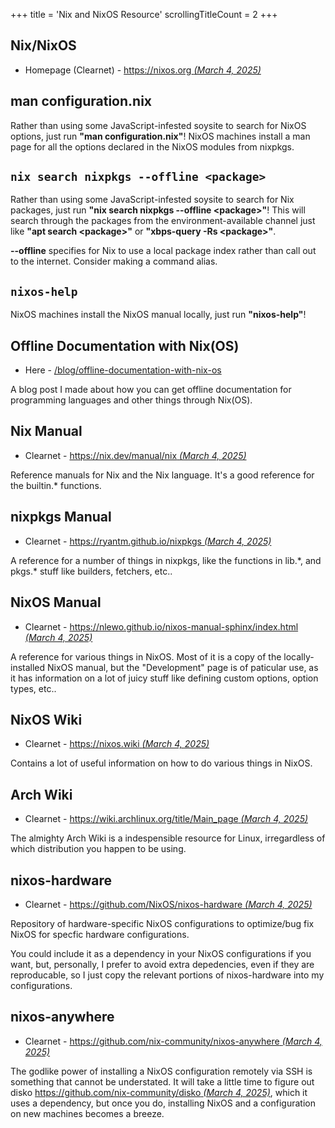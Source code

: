 +++
title               = 'Nix and NixOS Resource'
scrollingTitleCount = 2
+++

## Nix/NixOS

- Homepage (Clearnet) - [https://nixos.org *(March 4, 2025)*](https://nixos.org)

## man configuration.nix

Rather than using some JavaScript-infested soysite to search for NixOS options,
just run **"man configuration.nix"**! NixOS machines install a man page for all the
options declared in the NixOS modules from nixpkgs.

## `nix search nixpkgs --offline <package>`

Rather than using some JavaScript-infested soysite to search for Nix packages,
just run **"nix search nixpkgs --offline \<package\>"**! This will search
through the packages from the environment-available channel just like **"apt
search \<package\>"** or **"xbps-query -Rs \<package\>"**.

**--offline** specifies for Nix to use a local package index rather than call
out to the internet. Consider making a command alias.

## `nixos-help`

NixOS machines install the NixOS manual locally, just run **"nixos-help"**!

## Offline Documentation with Nix(OS)

- Here - [/blog/offline-documentation-with-nix-os](/blog/offline-documentation-with-nix-os/)

A blog post I made about how you can get offline documentation for programming
languages and other things through Nix(OS).

## Nix Manual

- Clearnet - [https://nix.dev/manual/nix *(March 4, 2025)*](https://nixos.org/manual/nix)

Reference manuals for Nix and the Nix language. It's a good reference for the
builtin.\* functions.

## nixpkgs Manual

- Clearnet - [https://ryantm.github.io/nixpkgs *(March 4, 2025)*](https://ryantm.github.io/nixpkgs/)

A reference for a number of things in nixpkgs, like the functions in lib.\*, and
pkgs.\* stuff like builders, fetchers, etc..

## NixOS Manual

- Clearnet - [https://nlewo.github.io/nixos-manual-sphinx/index.html *(March 4, 2025)*](https://nlewo.github.io/nixos-manual-sphinx/index.html)

A reference for various things in NixOS. Most of it is a copy of the
locally-installed NixOS manual, but the "Development" page is of paticular use,
as it has information on a lot of juicy stuff like defining custom options,
option types, etc..

## NixOS Wiki

- Clearnet - [https://nixos.wiki *(March 4, 2025)*](https://nixos.wiki/)

Contains a lot of useful information on how to do various things in NixOS.

## Arch Wiki

- Clearnet - [https://wiki.archlinux.org/title/Main_page *(March 4, 2025)*](https://wiki.archlinux.org/title/Main_page)

The almighty Arch Wiki is a indespensible resource for Linux, irregardless of
which distribution you happen to be using.

## nixos-hardware

- Clearnet - [https://github.com/NixOS/nixos-hardware *(March 4, 2025)*](https://github.com/NixOS/nixos-hardware)

Repository of hardware-specific NixOS configurations to optimize/bug fix NixOS
for specfic hardware configurations.

You could include it as a dependency in your NixOS configurations if you want,
but, personally, I prefer to avoid extra depedencies, even if they are
reproducable, so I just copy the relevant portions of nixos-hardware into my
configurations.

## nixos-anywhere

- Clearnet - [https://github.com/nix-community/nixos-anywhere *(March 4, 2025)*](https://github.com/nix-community/nixos-anywhere)

The godlike power of installing a NixOS configuration remotely via SSH is
something that cannot be understated. It will take a little time to figure out
disko
[https://github.com/nix-community/disko *(March 4, 2025)*](https://github.com/nix-community/disko),
which it uses a dependency, but once you do, installing NixOS and a
configuration on new machines becomes a breeze.
